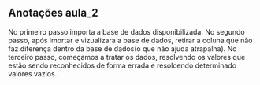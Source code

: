 ## Anotações aula_2

No primeiro passo importa a base de dados disponibilizada. No segundo passo, após imortar e vizualizara a base de dados, retirar a coluna que não faz diferença dentro da base de dados(o que não ajuda atrapalha). No terceiro passo, começamos a tratar os dados, resolvendo os valores que estão sendo reconhecidos de forma errada e resolcendo determinado valores vazios.